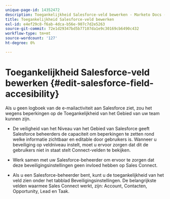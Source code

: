 ```yaml
---
unique-page-id: 14352472
description: Toegankelijkheid Salesforce-veld bewerken - Marketo Docs - Productdocumentatie
title: Toegankelijkheid Salesforce-veld bewerken
exl-id: e4ef29c8-f6ab-4dca-b56e-907c7d2e5263
source-git-commit: 72e1d29347bd5b77107da1e9c30169cb6490c432
workflow-type: tm+mt
source-wordcount: '127'
ht-degree: 0%

---
```


# Toegankelijkheid Salesforce-veld bewerken {#edit-salesforce-field-accesibility}

Als u geen logboek van de e-mailactiviteit aan Salesforce ziet, zou het wegens beperkingen op de Toegankelijkheid van het Gebied van uw team kunnen zijn.

* De veiligheid van het Niveau van het Gebied van Salesforce geeft Salesforce beheerders de capaciteit om beperkingen te zetten rond welke informatie zichtbaar en editable door gebruikers is. Wanneer u beveiliging op veldniveau instelt, moet u ervoor zorgen dat dit de gebruikers niet in staat stelt Connect-velden te bekijken.

* Werk samen met uw Salesforce-beheerder om ervoor te zorgen dat deze beveiligingsinstellingen geen invloed hebben op Sales Connect.

* Als u een Salesforce-beheerder bent, kunt u de toegankelijkheid van het veld zien onder het tabblad Beveiligingsinstellingen. De belangrijkste velden waarmee Sales Connect werkt, zijn: Account, Contacten, Opportunity, Lead en Taak.

